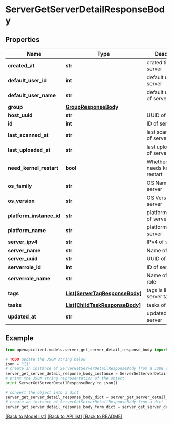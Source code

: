 # ServerGetServerDetailResponseBody


## Properties
Name | Type | Description | Notes
------------ | ------------- | ------------- | -------------
**created_at** | **str** | crated time of server | 
**default_user_id** | **int** | default user ID of server | [optional] 
**default_user_name** | **str** | default user name of server | [optional] 
**group** | [**GroupResponseBody**](GroupResponseBody.md) |  | [optional] 
**host_uuid** | **str** | UUID of server | 
**id** | **int** | ID of server | 
**last_scanned_at** | **str** | last scanned time of server | [optional] 
**last_uploaded_at** | **str** | last uploaded time of server | [optional] 
**need_kernel_restart** | **bool** | Whether server needs kernel restart | 
**os_family** | **str** | OS Name of server | 
**os_version** | **str** | OS Version of server | 
**platform_instance_id** | **str** | platformInstanceId of server | 
**platform_name** | **str** | platformName of server | 
**server_ipv4** | **str** | IPv4 of server | 
**server_name** | **str** | Name of server | 
**server_uuid** | **str** | UUID of server | 
**serverrole_id** | **int** | ID of server role | 
**serverrole_name** | **str** | Name of server role | 
**tags** | [**List[ServerTagResponseBody]**](ServerTagResponseBody.md) | tags is list of server tag | [optional] 
**tasks** | [**List[ChildTaskResponseBody]**](ChildTaskResponseBody.md) | tasks of server | [optional] 
**updated_at** | **str** | updated time of server | 

## Example

```python
from openapiclient.models.server_get_server_detail_response_body import ServerGetServerDetailResponseBody

# TODO update the JSON string below
json = "{}"
# create an instance of ServerGetServerDetailResponseBody from a JSON string
server_get_server_detail_response_body_instance = ServerGetServerDetailResponseBody.from_json(json)
# print the JSON string representation of the object
print ServerGetServerDetailResponseBody.to_json()

# convert the object into a dict
server_get_server_detail_response_body_dict = server_get_server_detail_response_body_instance.to_dict()
# create an instance of ServerGetServerDetailResponseBody from a dict
server_get_server_detail_response_body_form_dict = server_get_server_detail_response_body.from_dict(server_get_server_detail_response_body_dict)
```
[[Back to Model list]](../README.md#documentation-for-models) [[Back to API list]](../README.md#documentation-for-api-endpoints) [[Back to README]](../README.md)


